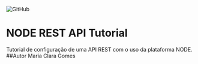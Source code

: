 ![GitHub](https://img.shields.io/github/license/MaClara23/node-rest?style=for-the-badge)
# NODE REST API Tutorial 
Tutorial de configuração de uma API REST com o uso da plataforma NODE.
##Autor
Maria Clara Gomes 
